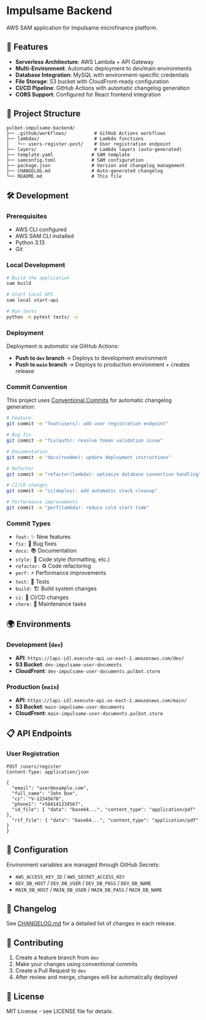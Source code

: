 # Impulsame Backend

AWS SAM application for Impulsame microfinance platform.

## 🚀 Features

- **Serverless Architecture**: AWS Lambda + API Gateway
- **Multi-Environment**: Automatic deployment to dev/main environments
- **Database Integration**: MySQL with environment-specific credentials
- **File Storage**: S3 bucket with CloudFront-ready configuration
- **CI/CD Pipeline**: GitHub Actions with automatic changelog generation
- **CORS Support**: Configured for React frontend integration

## 📁 Project Structure

```
pulbot-impulsame-backend/
├── .github/workflows/          # GitHub Actions workflows
├── lambdas/                    # Lambda functions
│   └── users-register-post/    # User registration endpoint
├── layers/                     # Lambda layers (auto-generated)
├── template.yaml              # SAM template
├── samconfig.toml             # SAM configuration
├── package.json               # Version and changelog management
├── CHANGELOG.md               # Auto-generated changelog
└── README.md                  # This file
```

## 🛠️ Development

### Prerequisites

- AWS CLI configured
- AWS SAM CLI installed
- Python 3.13
- Git

### Local Development

```bash
# Build the application
sam build

# Start local API
sam local start-api

# Run tests
python -m pytest tests/ -v
```

### Deployment

Deployment is automatic via GitHub Actions:

- **Push to `dev` branch** → Deploys to development environment
- **Push to `main` branch** → Deploys to production environment + creates release

### Commit Convention

This project uses [Conventional Commits](https://www.conventionalcommits.org/) for automatic changelog generation:

```bash
# Feature
git commit -m "feat(users): add user registration endpoint"

# Bug fix  
git commit -m "fix(auth): resolve token validation issue"

# Documentation
git commit -m "docs(readme): update deployment instructions"

# Refactor
git commit -m "refactor(lambda): optimize database connection handling"

# CI/CD changes
git commit -m "ci(deploy): add automatic stack cleanup"

# Performance improvements
git commit -m "perf(lambda): reduce cold start time"
```

### Commit Types

- `feat:` ✨ New features
- `fix:` 🐛 Bug fixes
- `docs:` 📚 Documentation
- `style:` 💄 Code style (formatting, etc.)
- `refactor:` ♻️ Code refactoring
- `perf:` ⚡ Performance improvements
- `test:` 🧪 Tests
- `build:` 🏗️ Build system changes
- `ci:` 👷 CI/CD changes
- `chore:` 🔧 Maintenance tasks

## 🌍 Environments

### Development (`dev`)
- **API**: `https://[api-id].execute-api.us-east-1.amazonaws.com/dev/`
- **S3 Bucket**: `dev-impulsame-user-documents`
- **CloudFront**: `dev-impulsame-user-documents.pulbot.store`

### Production (`main`)
- **API**: `https://[api-id].execute-api.us-east-1.amazonaws.com/main/`
- **S3 Bucket**: `main-impulsame-user-documents`
- **CloudFront**: `main-impulsame-user-documents.pulbot.store`

## 📋 API Endpoints

### User Registration
```
POST /users/register
Content-Type: application/json

{
  "email": "user@example.com",
  "full_name": "John Doe",
  "ci": "V-12345678",
  "phone1": "+584141234567",
  "id_file": { "data": "base64...", "content_type": "application/pdf" },
  "rif_file": { "data": "base64...", "content_type": "application/pdf" }
}
```

## 🔧 Configuration

Environment variables are managed through GitHub Secrets:

- `AWS_ACCESS_KEY_ID` / `AWS_SECRET_ACCESS_KEY`
- `DEV_DB_HOST` / `DEV_DB_USER` / `DEV_DB_PASS` / `DEV_DB_NAME`
- `MAIN_DB_HOST` / `MAIN_DB_USER` / `MAIN_DB_PASS` / `MAIN_DB_NAME`

## 📝 Changelog

See [CHANGELOG.md](CHANGELOG.md) for a detailed list of changes in each release.

## 🤝 Contributing

1. Create a feature branch from `dev`
2. Make your changes using conventional commits
3. Create a Pull Request to `dev`
4. After review and merge, changes will be automatically deployed

## 📄 License

MIT License - see LICENSE file for details.
